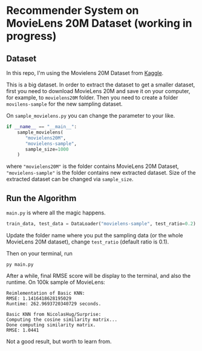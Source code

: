 # Recommender System on MovieLens 20M Dataset (working in progress)

## Dataset
In this repo, I'm using the Movielens 20M Dataset from [Kaggle](https://www.kaggle.com/grouplens/movielens-20m-dataset).

This is a big dataset.
In order to extract the dataset to get a smaller dataset, first you need to download MovieLens 20M and save it on your computer, for example, to `movielens20M` folder.
Then you need to create a folder `movilens-sample` for the new sampling dataset.

On `sample_movielens.py` you can change the parameter to your like.

```python
if __name__ == "__main__":
    sample_movielens(
       "movielens20M",
       "movielens-sample",
       sample_size=1000
    )
```

where `"movielens20M"` is the folder contains MovieLens 20M Dataset, `"movielens-sample"` is the folder contains new extracted dataset.
Size of the extracted dataset can be changed via `sample_size`.

## Run the Algorithm
`main.py` is where all the magic happens.

```python
train_data, test_data = DataLoader("movielens-sample", test_ratio=0.2).load()
```

Update the folder name where you put the sampling data (or the whole MovieLens 20M dataset), change `test_ratio` (default ratio is 0.1).

Then on your terminal, run
```
py main.py
```

After a while, final RMSE score will be display to the terminal, and also the runtime.
On 100k sample of MovieLens:
```
Reimlementation of Basic KNN:
RMSE: 1.1416418628195029
Runtime: 262.9693720340729 seconds.

Basic KNN from NicolasHug/Surprise:
Computing the cosine similarity matrix...
Done computing similarity matrix.
RMSE: 1.0441
```
Not a good result, but worth to learn from.
